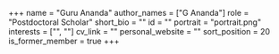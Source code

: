+++
name = "Guru Ananda"
author_names = ["G Ananda"]
role = "Postdoctoral Scholar"
short_bio = ""
id = ""
portrait = "portrait.png"
interests = ["", ""]
cv_link = ""
personal_website = ""
sort_position = 20
is_former_member = true
+++

